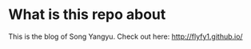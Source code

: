 # What is this repo about

This is the blog of Song Yangyu. Check out here: <http://flyfy1.github.io/>
